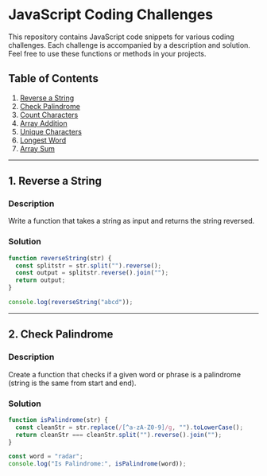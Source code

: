 # JavaScript Coding Challenges

This repository contains JavaScript code snippets for various coding challenges. Each challenge is accompanied by a description and solution. Feel free to use these functions or methods in your projects.

## Table of Contents

1. [Reverse a String](#reverse-a-string)
2. [Check Palindrome](#check-palindrome)
3. [Count Characters](#count-characters)
4. [Array Addition](#array-addition)
5. [Unique Characters](#unique-characters)
6. [Longest Word](#longest-word)
7. [Array Sum](#array-sum)

---

## 1. Reverse a String

### Description
Write a function that takes a string as input and returns the string reversed.
### Solution

```javascript
function reverseString(str) {
  const splitstr = str.split("").reverse();
  const output = splitstr.reverse().join("");
  return output;
}

console.log(reverseString("abcd"));
```
---

## 2. Check Palindrome

### Description
Create a function that checks if a given word or phrase is a palindrome (string is the same from start and end).

### Solution

```javascript
function isPalindrome(str) {
  const cleanStr = str.replace(/[^a-zA-Z0-9]/g, "").toLowerCase();
  return cleanStr === cleanStr.split("").reverse().join("");
}

const word = "radar";
console.log("Is Palindrome:", isPalindrome(word));
```
